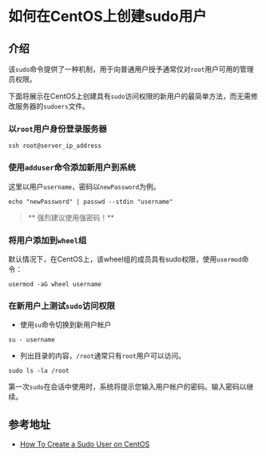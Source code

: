 # 如何在CentOS上创建sudo用户

## 介绍
该`sudo`命令提供了一种机制，用于向普通用户授予通常仅对`root`用户可用的管理员权限。

下面将展示在CentOS上创建具有`sudo`访问权限的新用户的最简单方法，而无需修改服务器的`sudoers`文件。

### 以`root`用户身份登录服务器

```
ssh root@server_ip_address
```

### 使用`adduser`命令添加新用户到系统

这里以用户`username`，密码以`newPassword`为例。

```
echo "newPassword" | passwd --stdin "username"
```

> ** 强烈建议使用强密码！**

### 将用户添加到`wheel`组

默认情况下，在CentOS上，该wheel组的成员具有sudo权限，使用`usermod`命令：

```
usermod -aG wheel username
```

### 在新用户上测试`sudo`访问权限

* 使用`su`命令切换到新用户帐户
```
su - username
```

* 列出目录的内容，`/root`通常只有`root`用户可以访问。
```
sudo ls -la /root
```
第一次`sudo`在会话中使用时，系统将提示您输入用户帐户的密码。输入密码以继续。

## 参考地址

* [How To Create a Sudo User on CentOS ](https://www.digitalocean.com/community/tutorials/how-to-create-a-sudo-user-on-centos-quickstart)
